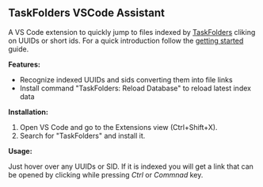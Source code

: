 ## TaskFolders VSCode Assistant

A VS Code extension to quickly jump to files indexed by [TaskFolders](https://taskfolders.com) cliking on UUIDs or short ids. For a quick introduction follow the [getting started](http://taskfolders.com/docs/introduction/getting-started) guide.

**Features:**

* Recognize indexed UUIDs and sids converting them into file links
* Install command "TaskFolders: Reload Database" to reload latest index data

**Installation:**

1. Open VS Code and go to the Extensions view (Ctrl+Shift+X).
2. Search for "TaskFolders" and install it.

**Usage:**

Just hover over any UUIDs or SID. If it is indexed you will get a link that can be opened by clicking while pressing *Ctrl* or *Commnad* key.

